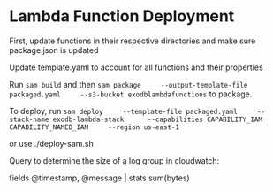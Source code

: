 # Lambda Function Deployment

First, update functions in their respective directories and make sure package.json is updated

Update template.yaml to account for all functions and their properties

Run `sam build` and then  `sam package     --output-template-file packaged.yaml     --s3-bucket exodblambdafunctions` to package.

To deploy, run `sam deploy     --template-file packaged.yaml     --stack-name exodb-lambda-stack      --capabilities CAPABILITY_IAM CAPABILITY_NAMED_IAM     --region us-east-1`

or use ./deploy-sam.sh

Query to determine the size of a log group in cloudwatch:

fields @timestamp, @message
| stats sum(bytes)